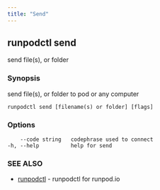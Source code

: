 ```yaml
---
title: "Send"
---
```


## runpodctl send

send file(s), or folder

### Synopsis

send file(s), or folder to pod or any computer

```
runpodctl send [filename(s) or folder] [flags]
```

### Options

```
    --code string   codephrase used to connect
-h, --help          help for send
```

### SEE ALSO

- [runpodctl](runpodctl.md) - runpodctl for runpod.io
